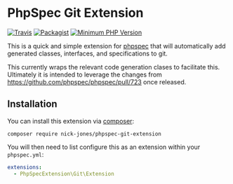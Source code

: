 # PhpSpec Git Extension

[![Travis](https://img.shields.io/travis/nick-jones/phpspec-git-extension.svg?style=flat-square)](https://travis-ci.org/nick-jones/phpspec-git-extension)
[![Packagist](https://img.shields.io/packagist/v/nick-jones/phpspec-git-extension.svg?style=flat-square)](https://packagist.org/packages/nick-jones/phpspec-git-extension)
[![Minimum PHP Version](https://img.shields.io/badge/php-%3E%3D%205.4-8892BF.svg?style=flat-square)](https://php.net/)

This is a quick and simple extension for [phpspec](https://github.com/phpspec/phpspec) that will automatically add
generated classes, interfaces, and specifications to git.

This currently wraps the relevant code generation clases to facilitate this. Ultimately it is intended to leverage the changes from
https://github.com/phpspec/phpspec/pull/723 once released.

## Installation

You can install this extension via [composer](http://getcomposer.org):

`composer require nick-jones/phpspec-git-extension`

You will then need to list configure this as an extension within your `phpspec.yml`:

```yaml
extensions:
  - PhpSpecExtension\Git\Extension
```
